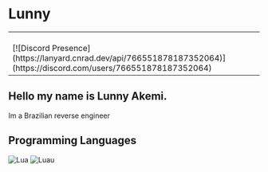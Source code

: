 # Lunny

<table width="100%"> 
  <tr>
  <td width="50%">
&nbsp; <br> [![Discord Presence](https://lanyard.cnrad.dev/api/766551878187352064)](https://discord.com/users/766551878187352064)
    
  </td>
</table>

## Hello my name is Lunny Akemi.
Im a Brazilian reverse engineer

## Programming Languages
![Lua](https://img.shields.io/badge/lua-0047B3?style=for-the-badge&logo=lua&logoColor=white) ![Luau](https://img.shields.io/badge/luau-EC4A3F?style=for-the-badge&logo=roblox&logoColor=white)
